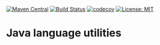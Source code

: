 [![Maven Central](https://img.shields.io/maven-central/v/io.github.daniloarcidiacono/commons-lang.svg?label=Maven%20Central)](http://search.maven.org/#search%7Cga%7C1%7Cg%3A%22io.github.daniloarcidiacono%22%20a%3A%22commons-lang%22)
[![Build Status](https://travis-ci.org/daniloarcidiacono/commons-lang.svg?branch=dev)](https://travis-ci.org/daniloarcidiacono/commons-lang)
[![codecov](https://codecov.io/gh/daniloarcidiacono/commons-lang/branch/dev/graph/badge.svg)](https://codecov.io/gh/daniloarcidiacono/commons-lang)
[![License: MIT](https://img.shields.io/badge/License-MIT-blue.svg)](https://opensource.org/licenses/MIT)

# Java language utilities
